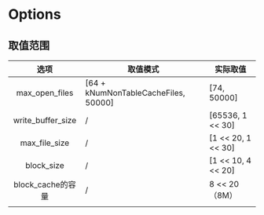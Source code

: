 # Options



## 取值范围



|       选项        | 取值模式                              | 实际取值           |
| :---------------: | ------------------------------------- | ------------------ |
|  max_open_files   | [64 + kNumNonTableCacheFiles,  50000] | [74, 50000]        |
| write_buffer_size | /                                     | [65536, 1 << 30]   |
|   max_file_size   | /                                     | [1 << 20, 1 << 30] |
|    block_size     | /                                     | [1 << 10, 4 << 20] |
| block_cache的容量 | /                                     | 8 << 20（8M）      |
|                   |                                       |                    |

